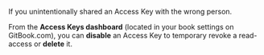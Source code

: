 If you unintentionally shared an Access Key with the wrong person.

From the **Access Keys dashboard** (located in your book settings on GitBook.com), you can **disable** an Access Key to temporary revoke a read-access or **delete** it.
